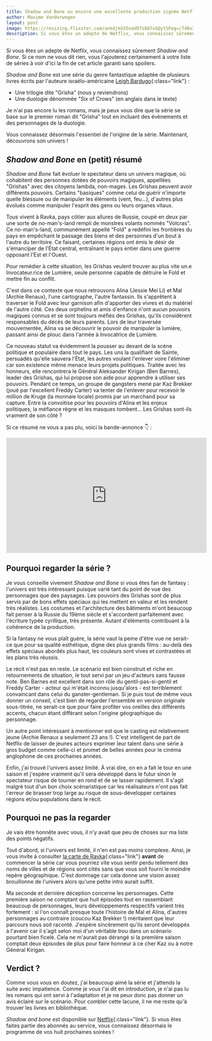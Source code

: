 ```yaml
---
title: Shadow and Bone ou encore une excellente production signée Netflix
author: Maxime Vanderwegen
layout: post
image: https://resizing.flixster.com/ankdjkGX5naVD7s8A7vGQytSFeg=/740x380/v1.bjsyNzIyNzkwO2o7MTg4NDE7MTIwMDsyMDQ4OzExNTI
description: Si vous êtes un adepte de Netflix, vous connaissez sûrement Shadow and Bone. Si ce nom ne vous dit rien, vous l'ajouterez certainement à votre liste de séries à voir d'ici la fin de cet article garanti sans spoilers.
---
```


Si vous êtes un adepte de Netflix, vous connaissez sûrement _Shadow and Bone_. Si ce nom ne vous dit rien, vous l'ajouterez certainement à votre liste de séries à voir d'ici la fin de cet article garanti sans spoilers.

_Shadow and Bone_ est une série du genre fantastique adaptée de plusieurs livres écrits par l'auteure israélo-américaine [Leigh Bardugo](https://www.leighbardugo.com/){:class="link"} :

- Une trilogie dite "Grisha" (nous y reviendrons)
- Une duologie dénommée "Six of Crows" (en anglais dans le texte)

Je n'ai pas encore lu les romans, mais je peux vous dire que la série se base sur le premier roman dit "Grisha" tout en incluant des évènements et des personnages de la duologie.

Vous connaissez désormais l'essentiel de l'origine de la série. Maintenant, découvrons son univers !

## _Shadow and Bone_ en (petit) résumé

_Shadow and Bone_ fait évoluer le spectateur dans un univers magique, où cohabitent des personnes dotées de pouvoirs magiques, appellées "Grishas" avec des citoyens lambda, non-mages. Les Grishas peuvent avoir différents pouvoirs. Certains "basiques" comme celui de guérir n'importe quelle blessure ou de manipuler les éléments (vent, feu...), d'autres plus évolués comme manipuler l'esprit des gens ou leurs organes vitaux.

Tous vivent à Ravka, pays côtier aux allures de Russie, coupé en deux par une sorte de no-man's-land rempli de monstres volants nommés "Volcras". Ce no-man's-land, communément appellé "Fold" a redéfini les frontières du pays en empêchant le passage des biens et des personnes d'un bout à l'autre du territoire. Ce faisant, certaines régions ont émis le désir de s'émanciper de l'État central, entraînant le pays entier dans une guerre opposant l'Est et l'Ouest.

Pour remédier à cette situation, les Grishas veulent trouver au plus vite un.e Invocateur.rice de Lumière, seule personne capable de détruire le Fold et mettre fin au conflit.

C'est dans ce contexte que nous retrouvons Alina (Jessie Mei Li) et Mal (Archie Renaux), l'une cartographe, l'autre fantassin. Ils s'apprêtent à traverser le Fold avec leur garnison afin d'apporter des vivres et du matériel de l'autre côté. Ces deux orphelins et amis d'enfance n'ont aucun pouvoirs magiques connus et se sont toujours méfiés des Grishas, qu'ils considèrent responsables du décès de leurs parents. Lors de leur traversée mouvementée, Alina va se découvrir le pouvoir de manipuler la lumière, passant ainsi de plouc dans l'armée à Invocatrice de Lumière.

Ce nouveau statut va évidemment la pousser au devant de la scène politique et populaire dans tout le pays. Les uns la qualifiant de Sainte, persuadés qu'elle sauvera l'État, les autres voulant l'enlever voire l'éliminer car son existence même menace leurs projets politiques. Traitée avec les honneurs, elle rencontrera le Général Aleksander Kirigan (Ben Barnes), leader des Grishas, qui lui propose son aide pour apprendre à utiliser ses pouvoirs. Pendant ce temps, un groupe de gangsters mené par Kaz Brekker (joué par l'excellent Freddy Carter) va tenter de l'enlever pour recevoir le million de Kruge (la monnaie locale) promis par un marchand pour sa capture. Entre la convoitise pour les pouvoirs d'Alina et les enjeux politiques, la méfiance règne et les masques tombent... Les Grishas sont-ils vraiment de son côté ?

Si ce résumé ne vous a pas plu, voici la bande-annonce 👇 :

<iframe width="540" height="310" src="https://www.youtube.com/embed/b1WHQTbJ7vE" title="Bande-annonce de Shadow and Bone" frameborder="0" allow="accelerometer; autoplay; clipboard-write; encrypted-media; gyroscope; picture-in-picture" allowfullscreen defer></iframe>

## Pourquoi regarder la série ?

Je vous conseille vivement _Shadow and Bone_ si vous êtes fan de fantasy : l'univers est très intéressant puisque varié tant du point de vue des personnages que des paysages. Les pouvoirs des Grishas sont de plus servis par de bons effets spéciaux qui les mettent en valeur et les rendent très réalistes. Les costumes et l'architecture des bâtiments m'ont beaucoup fait penser à la Russie du 19ème siècle et s'accordent parfaitement avec l'écriture typée cyrillique, très présente. Autant d'éléments contribuant à la cohérence de la production.

Si la fantasy ne vous plaît guère, la série vaut la peine d'être vue ne serait-ce que pour sa qualité esthétique, digne des plus grands films : au-delà des effets spéciaux abordés plus haut, les couleurs sont vives et contrastées et les plans très réussis.

Le récit n'est pas en reste. Le scénario est bien construit et riche en retournements de situation, le tout servi par un jeu d'acteurs sans fausse note. Ben Barnes est excellent dans son rôle du gentil-pas-si-gentil et Freddy Carter - acteur qui m'était inconnu jusqu'alors - est terriblement convaincant dans celui du ganster-gentleman. Si je puis tout de même vous donner un conseil, c'est bien de regarder l'ensemble en version originale sous-titrée, ne serait-ce que pour faire profiter vos oreilles des différents accents, chacun étant diffèrant selon l'origine géographique du personnage.

Un autre point intéressant à mentionner est que le casting est relativement jeune (Archie Renaux a seulement 23 ans !). C'est intelligent de part de Netflix de laisser de jeunes acteurs exprimer leur talent dans une série à gros budget comme celle-ci et promet de belles années pour le cinéma anglophone de ces prochaines années.

Enfin, j'ai trouvé l'univers assez limité. À vrai dire, on en a fait le tour en une saison et j'espère vraiment qu'il sera développé dans le futur sinon le spectateur risque de tourner en rond et de se lasser rapidement. Il s'agit malgré tout d'un bon choix scénaristique car les réalisateurs n'ont pas fait l'erreur de brasser trop large au risque de sous-développer certaines régions et/ou populations dans le récit.

## Pourquoi ne pas la regarder

Je vais être honnête avec vous, il n'y avait que peu de choses sur ma liste des points négatifs.

Tout d'abord, si l'univers est limité, il n'en est pas moins complexe. Ainsi, je vous invite à consulter [la carte de Ravka](https://www.leighbardugo.com/grishaverse/ravka-map/){:class="link"} **avant** de commencer la série car vous pourriez vite vous sentir perdu tellement des noms de villes et de régions sont cités sans que vous soit fourni le moindre repère géographique. C'est dommage car cela donne une vision assez brouillonne de l'univers alors qu'une petite intro aurait suffit.

Ma seconde et dernière déception concerne les personnages. Cette première saison ne comptant que huit épisodes tout en rassemblant beaucoup de personnages, leurs développements respectifs varient très fortement : si l'on connaît presque toute l'histoire de Mal et Alina, d'autres personnages au contraire (coucou Kaz Brekker !) méritaient que leur parcours nous soit raconté. J'espère sincèrement qu'ils seront développés à l'avenir car il s'agit selon moi d'un véritable trou dans un scénario pourtant bien ficelé. Cela ne m'aurait pas dérangé si la première saison comptait deux épisodes de plus pour faire honneur à ce cher Kaz ou à notre Général Kirigan.

## Verdict ?

Comme vous vous en doutez, j'ai beaucoup aimé la série et j'attends la suite avec impatience. Comme je vous l'ai dit en introduction, je n'ai pas lu les romans qui ont servi à l'adaptation et je ne peux donc pas donner un avis éclairé sur le scénario. Pour combler cette lacune, il ne me reste qu'à trouver les livres en bibliothèque.

_Shadow and bone_ est disponible sur [Netflix](https://www.netflix.com/be-en/title/80236319){:class="link"}. Si vous êtes faites partie des abonnés au service, vous connaissez désormais le programme de vos huit prochaines soirées !
